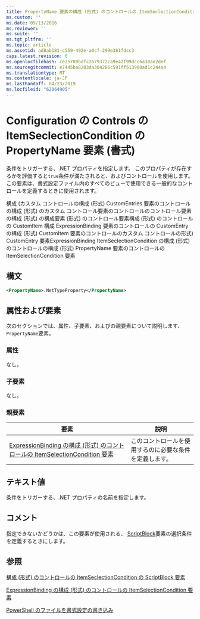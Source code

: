 ```yaml
---
title: PropertyName 要素の構成 (形式) のコントロールの ItemSeclectionCondition |Microsoft Docs
ms.custom: ''
ms.date: 09/13/2016
ms.reviewer: ''
ms.suite: ''
ms.tgt_pltfrm: ''
ms.topic: article
ms.assetid: ad8ab181-c559-492e-a0cf-299e381fdcc3
caps.latest.revision: 6
ms.openlocfilehash: ce25789bdfc2679372ca9e42f99dcc6a30ae2def
ms.sourcegitcommit: e7445ba8203da304286c591ff513900ad1c244a4
ms.translationtype: MT
ms.contentlocale: ja-JP
ms.lasthandoff: 04/23/2019
ms.locfileid: "62064905"
---
```

# <a name="propertyname-element-for-itemseclectioncondition-for-controls-for-configuration-format"></a>Configuration の Controls の ItemSeclectionCondition の PropertyName 要素 (書式)

条件をトリガーする、.NET プロパティを指定します。 このプロパティが存在するかを評価すると`true`条件が満たされると、およびコントロールを使用します。 この要素は、書式設定ファイル内のすべてのビューで使用できる一般的なコントロールを定義するときに使用されます。

構成 (カスタム コントロールの構成 (形式) CustomEntries 要素のコントロールの構成 (形式) のカスタム コントロール要素のコントロールのコントロール要素の構成 (形式) の構成要素 (形式) のコントロール要素構成 (形式) のコントロールの CustomItem 構成 ExpressionBinding 要素のコントロールの CustomEntry の構成 (形式) CustomItem 要素のコントロールのカスタム コントロールの形式) CustomEntry 要素ExpressionBinding ItemSeclectionCondition の構成 (形式) のコントロールの構成 (形式) PropertyName 要素のコントロールの ItemSelectionCondition 要素

## <a name="syntax"></a>構文

```xml
<PropertyName>.NetTypeProperty</PropertyName>
```

## <a name="attributes-and-elements"></a>属性および要素

次のセクションでは、属性、子要素、およびの親要素について説明します、`PropertyName`要素。

### <a name="attributes"></a>属性

なし。

### <a name="child-elements"></a>子要素

なし。

### <a name="parent-elements"></a>親要素

|要素|説明|
|-------------|-----------------|
|[ExpressionBinding の構成 (形式) のコントロールの ItemSelectionCondition 要素](./itemselectioncondition-element-for-expressionbinding-for-controls-for-configuration-format.md)|このコントロールを使用するのに必要な条件を定義します。|

## <a name="text-value"></a>テキスト値

条件をトリガーする、.NET プロパティの名前を指定します。

## <a name="remarks"></a>コメント

指定できないかどうかは、この要素が使用される、 [ScriptBlock](./scriptblock-element-for-itemseclectioncondition-for-controls-for-configuration-format.md)要素の選択条件を定義するときにします。

## <a name="see-also"></a>参照

[構成 (形式) のコントロールの ItemSeclectionCondition の ScriptBlock 要素](./scriptblock-element-for-itemseclectioncondition-for-controls-for-configuration-format.md)

[ExpressionBinding の構成 (形式) のコントロールの ItemSelectionCondition 要素](./itemselectioncondition-element-for-expressionbinding-for-controls-for-configuration-format.md)

[PowerShell のファイルを書式設定の書き込み](./writing-a-powershell-formatting-file.md)
